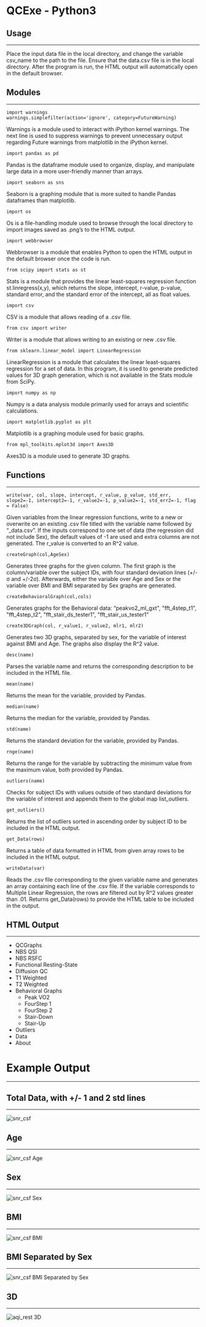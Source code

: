 # QCExe - Python3
## Usage
--------------
Place the input data file in the local directory, and change the variable csv_name to the path to the file. Ensure that the data.csv file is in the local directory. After the program is run, the HTML output will automatically open in the default browser.
## Modules
--------------

```
import warnings
warnings.simplefilter(action='ignore', category=FutureWarning) 
```
Warnings is a module used to interact with iPython kernel warnings. The next line is used to suppress warnings to prevent unnecessary output regarding Future warnings from matplotlib in the iPython kernel.

```
import pandas as pd
```
Pandas is the dataframe module used to organize, display, and manipulate large data in a more user-friendly manner than arrays.

```
import seaborn as sns
```
Seaborn is a graphing module that is more suited to handle Pandas dataframes than matplotlib.

```
import os
```
Os is a file-handling module used to browse through the local directory to import images saved as .png’s to the HTML output.

```
import webbrowser
```
Webbrowser is a module that enables Python to open the HTML output in the default browser once the code is run.

```
from scipy import stats as st
```
Stats is a module that provides the linear least-squares regression function st.linregress(x,y), which returns the slope, intercept, r-value, p-value, standard error, and the standard error of the intercept, all as float values.

```
import csv
```
CSV is a module that allows reading of a .csv file.

```
from csv import writer
```
Writer is a module that allows writing to an existing or new .csv file.

```
from sklearn.linear_model import LinearRegression
```
LinearRegression is a module that calculates the linear least-squares regression for a set of data. In this program, it is used to generate predicted values for 3D graph generation, which is not available in the Stats module from SciPy.

```
import numpy as np
```
Numpy is a data analysis module primarily used for arrays and scientific calculations.

```
import matplotlib.pyplot as plt
```
Matplotlib is a graphing module used for basic graphs.

```
from mpl_toolkits.mplot3d import Axes3D
```
Axes3D is a module used to generate 3D graphs.

## Functions
--------------
```
write(var, col, slope, intercept, r_value, p_value, std_err, slope2=-1, intercept2=-1, r_value2=-1, p_value2=-1, std_err2=-1, flag = False)
```
Given variables from the linear regression functions, write to a new or overwrite on an existing .csv file titled with the variable name followed by “_data.csv”. If the inputs correspond to one set of data (the regression did not include Sex), the default values of -1 are used and extra columns are not generated. The r_value is converted to an R^2 value.

```
createGraph(col,AgeSex)
```
Generates three graphs for the given column. The first graph is the column/variable over the subject IDs, with four standard deviation lines (+/-σ and +/-2σ). Afterwards, either the variable over Age and Sex or the variable over BMI and BMI separated by Sex graphs are generated.
```
createBehavioralGraph(col,cols)
```
Generates graphs for the Behavioral data: “peakvo2_ml_gxt", "fft_4step_t1", "fft_4step_t2", "fft_stair_ds_tester1", "fft_stair_us_tester1"
```
create3DGraph(col, r_value1, r_value2, mlr1, mlr2)
```
Generates two 3D graphs, separated by sex, for the variable of interest against BMI and Age. The graphs also display the R^2 value.
```
desc(name)
```
Parses the variable name and returns the corresponding description to be included in the HTML file.
```
mean(name)
```
Returns the mean for the variable, provided by Pandas.
```
median(name)
```
Returns the median for the variable, provided by Pandas.
```
std(name)
```
Returns the standard deviation for the variable, provided by Pandas.
```
rnge(name)
```
Returns the range for the variable by subtracting the minimum value from the maximum value, both provided by Pandas.
```
outliers(name)
```
Checks for subject IDs with values outside of two standard deviations for the variable of interest and appends them to the global map list_outliers.
```
get_outliers()
```
Returns the list of outliers sorted in ascending order by subject ID to be included in the HTML output.
```
get_Data(rows)
```
Returns a table of data formatted in HTML from given array rows to be included in the HTML output. 
```
writeData(var)
```
Reads the .csv file corresponding to the given variable name and generates an array containing each line of the .csv file. If the variable corresponds to Multiple Linear Regression, the rows are filtered out by R^2 values greater than .01. Returns get_Data(rows) to provide the HTML table to be included in the output.

## HTML Output
--------------
* QCGraphs 
* NBS QSI
* NBS RSFC
* Functional Resting-State
* Diffusion QC
* T1 Weighted
* T2 Weighted
* Behavioral Graphs 
    * Peak VO2
    * FourStep 1
    * FourStep 2
    * Stair-Down
    * Stair-Up
* Outliers
* Data
* About
# Example Output
--------------
## Total Data, with +/- 1 and 2 std lines
--------------
![snr_csf](snr_csf.png)
## Age
--------------
![snr_csf Age](snr_csf_Age.png)
## Sex
--------------
![snr_csf Sex](snr_csf_Sex.png)
## BMI
--------------
![snr_csf BMI](snr_csf_BMI.png)
## BMI Separated by Sex
--------------
![snr_csf BMI Separated by Sex](snr_csf_BxS.png)
## 3D
--------------
![aqi_rest 3D](aqi_rest_3D.png)
